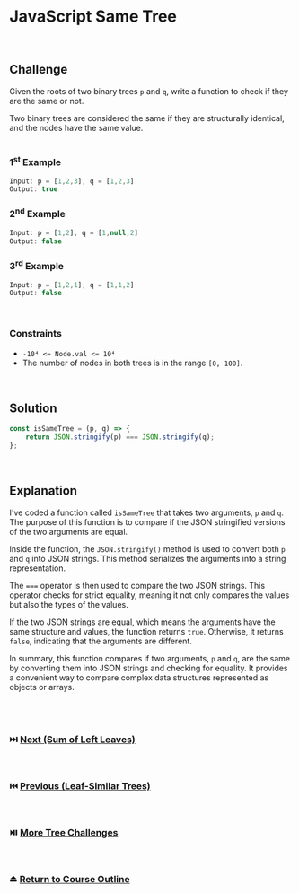# JavaScript Same Tree
<br/>

## Challenge
Given the roots of two binary trees `p` and `q`, write a function to check if they are the same or not.

Two binary trees are considered the same if they are structurally identical, and the nodes have the same value.
<br/>
<br/>

### 1<sup>st</sup> Example

```JavaScript
Input: p = [1,2,3], q = [1,2,3]
Output: true
```

### 2<sup>nd</sup> Example

```JavaScript
Input: p = [1,2], q = [1,null,2]
Output: false
```

### 3<sup>rd</sup> Example

```JavaScript
Input: p = [1,2,1], q = [1,1,2]
Output: false
```

<br/>

### Constraints

- `-10⁴ <= Node.val <= 10⁴`
- The number of nodes in both trees is in the range `[0, 100]`.

<br/>

## Solution

```JavaScript
const isSameTree = (p, q) => {
    return JSON.stringify(p) === JSON.stringify(q);
};
```

<br/>

## Explanation

I've coded a function called `isSameTree` that takes two arguments, `p` and `q`. The purpose of this function is to compare if the JSON stringified versions of the two arguments are equal.
<br/>

Inside the function, the `JSON.stringify()` method is used to convert both `p` and `q` into JSON strings. This method serializes the arguments into a string representation.
<br/>

The `===` operator is then used to compare the two JSON strings. This operator checks for strict equality, meaning it not only compares the values but also the types of the values.
<br/>

If the two JSON strings are equal, which means the arguments have the same structure and values, the function returns `true`. Otherwise, it returns `false`, indicating that the arguments are different.
<br/>

In summary, this function compares if two arguments, `p` and `q`, are the same by converting them into JSON strings and checking for equality. It provides a convenient way to compare complex data structures represented as objects or arrays.
<br/>
<br/>
<br/>
<br/>

### :next_track_button: [Next (Sum of Left Leaves)][Next]
<br/>

### :previous_track_button: [Previous (Leaf-Similar Trees)][Previous]
<br/>

### :play_or_pause_button: [More Tree Challenges][More]
<br/>

### :eject_button: [Return to Course Outline][Return]
<br/>

[Next]: https://github.com/Superklok/JavaScriptTrees/blob/main/JavaScriptSumOfLeftLeaves.md
[Previous]: https://github.com/Superklok/JavaScriptTrees/blob/main/JavaScriptLeafSimilarTrees.md
[More]: https://github.com/Superklok/JavaScriptTrees
[Return]: https://github.com/Superklok/LearnJavaScript